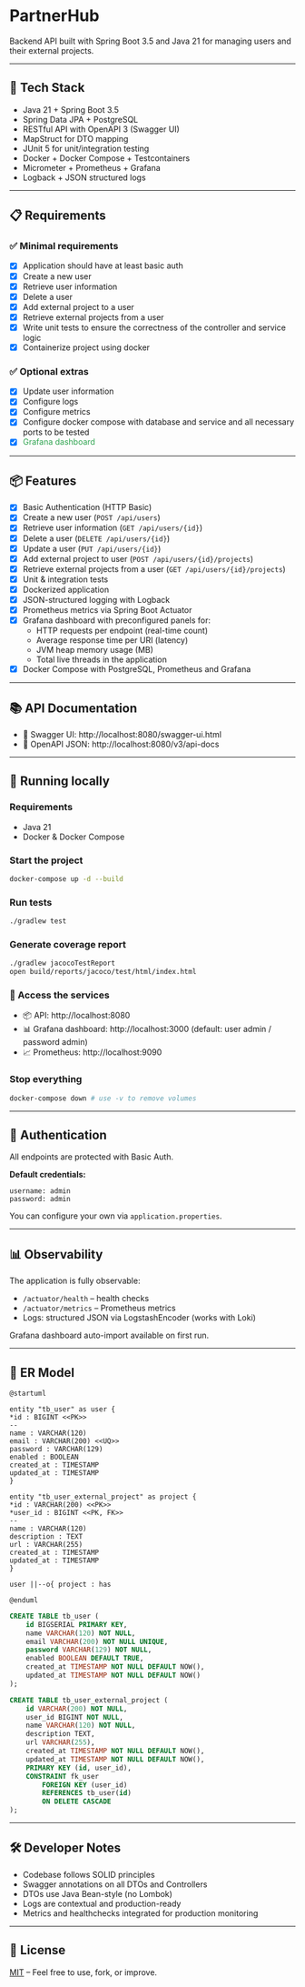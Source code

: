# PartnerHub

Backend API built with Spring Boot 3.5 and Java 21 for managing users and their external projects.

---

## 🚀 Tech Stack

- Java 21 + Spring Boot 3.5
- Spring Data JPA + PostgreSQL
- RESTful API with OpenAPI 3 (Swagger UI)
- MapStruct for DTO mapping
- JUnit 5 for unit/integration testing
- Docker + Docker Compose + Testcontainers
- Micrometer + Prometheus + Grafana  
- Logback + JSON structured logs

---

## 📋 Requirements

### ✅ Minimal requirements

- [x] Application should have at least basic auth
- [x] Create a new user
- [x] Retrieve user information
- [x] Delete a user
- [x] Add external project to a user
- [x] Retrieve external projects from a user
- [x] Write unit tests to ensure the correctness of the controller and service logic
- [x] Containerize project using docker

### ✅ Optional extras

- [x] Update user information
- [x] Configure logs
- [x] Configure metrics
- [x] Configure docker compose with database and service and all necessary ports to be tested
- [x] <span style="color:#2ea44f">Grafana dashboard</span>

---

## 📦 Features

- [x] Basic Authentication (HTTP Basic)
- [x] Create a new user (`POST /api/users`)
- [x] Retrieve user information (`GET /api/users/{id}`)
- [x] Delete a user (`DELETE /api/users/{id}`)
- [x] Update a user (`PUT /api/users/{id}`)
- [x] Add external project to user (`POST /api/users/{id}/projects`)  
- [x] Retrieve external projects from a user (`GET /api/users/{id}/projects`)   
- [x] Unit & integration tests
- [x] Dockerized application
- [x] JSON-structured logging with Logback
- [x] Prometheus metrics via Spring Boot Actuator
- [x] Grafana dashboard with preconfigured panels for:
  - HTTP requests per endpoint (real-time count)
  - Average response time per URI (latency)
  - JVM heap memory usage (MB)
  - Total live threads in the application
- [x] Docker Compose with PostgreSQL, Prometheus and Grafana  

---

## 📚 API Documentation

- 📖 Swagger UI: http://localhost:8080/swagger-ui.html  
- 📄 OpenAPI JSON: http://localhost:8080/v3/api-docs  

---

## 🐳 Running locally

### Requirements

- Java 21
- Docker & Docker Compose  

### Start the project

```bash
docker-compose up -d --build
```

### Run tests

```bash
./gradlew test
```

### Generate coverage report

```bash
./gradlew jacocoTestReport
open build/reports/jacoco/test/html/index.html
```

### 📡 Access the services

- 📦 API: http://localhost:8080
- 📊 Grafana dashboard: http://localhost:3000 (default: user admin / password admin)
- 📈 Prometheus: http://localhost:9090

### Stop everything

```bash
docker-compose down # use -v to remove volumes 
```

---

## 🔐 Authentication

All endpoints are protected with Basic Auth.

**Default credentials:**

```
username: admin
password: admin
```

You can configure your own via `application.properties`.

---

## 📊 Observability

The application is fully observable:

- `/actuator/health` – health checks
- `/actuator/metrics` – Prometheus metrics
- Logs: structured JSON via LogstashEncoder (works with Loki)  

Grafana dashboard auto-import available on first run.

---

## 🧾 ER Model

```
@startuml

entity "tb_user" as user {
*id : BIGINT <<PK>>
--
name : VARCHAR(120)
email : VARCHAR(200) <<UQ>>
password : VARCHAR(129)
enabled : BOOLEAN
created_at : TIMESTAMP
updated_at : TIMESTAMP
}

entity "tb_user_external_project" as project {
*id : VARCHAR(200) <<PK>>
*user_id : BIGINT <<PK, FK>>
--
name : VARCHAR(120)
description : TEXT
url : VARCHAR(255)
created_at : TIMESTAMP
updated_at : TIMESTAMP
}

user ||--o{ project : has

@enduml
```

```sql
CREATE TABLE tb_user (
    id BIGSERIAL PRIMARY KEY,
    name VARCHAR(120) NOT NULL,
    email VARCHAR(200) NOT NULL UNIQUE,
    password VARCHAR(129) NOT NULL,
    enabled BOOLEAN DEFAULT TRUE,
    created_at TIMESTAMP NOT NULL DEFAULT NOW(),
    updated_at TIMESTAMP NOT NULL DEFAULT NOW()
);

CREATE TABLE tb_user_external_project (
    id VARCHAR(200) NOT NULL,
    user_id BIGINT NOT NULL,
    name VARCHAR(120) NOT NULL,
    description TEXT,
    url VARCHAR(255),
    created_at TIMESTAMP NOT NULL DEFAULT NOW(),
    updated_at TIMESTAMP NOT NULL DEFAULT NOW(),
    PRIMARY KEY (id, user_id),
    CONSTRAINT fk_user
        FOREIGN KEY (user_id)
        REFERENCES tb_user(id)
        ON DELETE CASCADE
);
```

---

## 🛠 Developer Notes

- Codebase follows SOLID principles
- Swagger annotations on all DTOs and Controllers  
- DTOs use Java Bean-style (no Lombok)
- Logs are contextual and production-ready
- Metrics and healthchecks integrated for production monitoring

---

## 📄 License

[MIT](LICENSE "License") – Feel free to use, fork, or improve.
